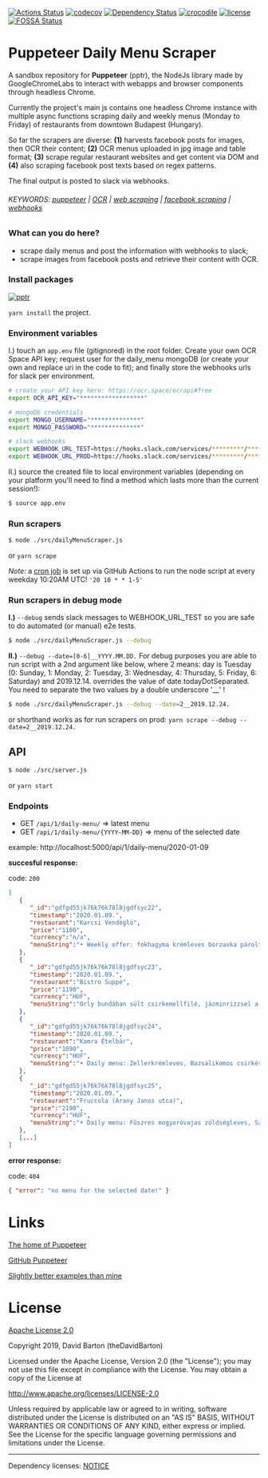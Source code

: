 [![Actions Status](https://github.com/theDavidBarton/puppeteer-daily-menu-scraper/workflows/CI/badge.svg)](https://github.com/theDavidBarton/puppeteer-daily-menu-scraper/actions)
[![codecov](https://img.shields.io/codecov/c/github/theDavidBarton/puppeteer-daily-menu-scraper/master.svg)](https://codecov.io/gh/theDavidBarton/puppeteer-daily-menu-scraper)
[![Dependency Status](https://david-dm.org/theDavidBarton/puppeteer-daily-menu-scraper.svg)](https://david-dm.org/)
[![crocodile](https://img.shields.io/badge/crocodiles_in_the_basement-%F0%9F%90%8A_yes-orange.svg)](/lib)
[![license](https://img.shields.io/github/license/theDavidBarton/puppeteer-daily-menu-scraper.svg)](/LICENSE.md)
[![FOSSA Status](https://app.fossa.com/api/projects/git%2Bgithub.com%2FtheDavidBarton%2Fpuppeteer-daily-menu-scraper.svg?type=shield)](https://app.fossa.com/projects/git%2Bgithub.com%2FtheDavidBarton%2Fpuppeteer-daily-menu-scraper?ref=badge_shield)

# Puppeteer Daily Menu Scraper

A sandbox repository for **Puppeteer** (pptr), the NodeJs library made by GoogleChromeLabs to interact with webapps and browser components through headless Chrome.

Currently the project's main js contains one headless Chrome instance with multiple async functions scraping daily and weekly menus (Monday to Friday) of restaurants from downtown Budapest (Hungary).

So far the scrapers are diverse: **(1)** harvests facebook posts for images, then OCR their content; **(2)** OCR menus uploaded in jpg image and table format; **(3)** scrape regular restaurant websites and get content via DOM and **(4)** also scraping facebook post texts based on regex patterns.

The final output is posted to slack via webhooks.

###### KEYWORDS: [puppeteer](https://github.com/search?q=puppeteer) | [OCR](https://github.com/search?q=ocr) | [web scraping](https://github.com/search?q=web+scraping) | [facebook scraping](https://github.com/search?q=facebook+scraping) | [webhooks](https://github.com/search?q=webhooks)

### What can you do here?

- scrape daily menus and post the information with webhooks to slack;
- scrape images from facebook posts and retrieve their content with OCR.

### Install packages

[![pptr](https://img.shields.io/github/package-json/dependency-version/theDavidBarton/puppeteer-daily-menu-scraper/puppeteer.svg)](/package.json)

`yarn install` the project.

### Environment variables

I.) touch an `app.env` file (gitignored) in the root folder. Create your own OCR Space API key; request user for the daily_menu mongoDB (or create your own and replace uri in the code to fit); and finally store the webhooks urls for slack per environment.

```bash
# create your API key here: https://ocr.space/ocrapi#free
export OCR_API_KEY="******************"

# mongoDb credentials
export MONGO_USERNAME="**************"
export MONGO_PASSWORD="**************"

# slack webhooks
export WEBHOOK_URL_TEST=https://hooks.slack.com/services/*********/*********/************************
export WEBHOOK_URL_PROD=https://hooks.slack.com/services/*********/*********/************************
```

II.) source the created file to local environment variables (depending on your platform you'll need to find a method which lasts more than the current session!):

```bash
$ source app.env
```

### Run scrapers

```bash
$ node ./src/dailyMenuScraper.js
```

or `yarn scrape`

_Note:_ a [cron job](https://github.com/theDavidBarton/puppeteer-daily-menu-scraper/actions?query=workflow%3Ascrape) is set up via GitHub Actions to run the node script at every weekday 10:20AM UTC! `'20 10 * * 1-5'`

### Run scrapers in debug mode

**I.)** `--debug` sends slack messages to WEBHOOK_URL_TEST so you are safe to do automated (or manual) e2e tests.

```bash
$ node ./src/dailyMenuScraper.js --debug
```

**II.)** `--debug --date=[0-6]__YYYY.MM.DD.` For debug purposes you are able to run script with a 2nd argument like below, where 2 means: day is Tuesday (0: Sunday, 1: Monday, 2: Tuesday, 3: Wednesday, 4: Thursday, 5: Friday, 6: Saturday) and 2019.12.14. overrides the value of date.todayDotSeparated. You need to separate the two values by a double underscore '\_\_' !

```bash
$ node ./src/dailyMenuScraper.js --debug --date=2__2019.12.24.
```

or shorthand works as for run scrapers on prod: `yarn scrape --debug --date=2__2019.12.24.`

## API

```bash
$ node ./src/server.js
```

or `yarn start`

### Endpoints

- GET `/api/1/daily-menu/` => latest menu
- GET `/api/1/daily-menu/{YYYY-MM-DD}` => menu of the selected date

example: http://localhost:5000/api/1/daily-menu/2020-01-09

**succesful response:**

code: `200`

```json
[
   {
      "_id":"gdfgd55jk76k76k78l8jgdfsyc22",
      "timestamp":"2020.01.09.",
      "restaurant":"Karcsi Vendéglö",
      "price":"1100",
      "currency":"n/a",
      "menuString":"• Weekly offer: fokhagyma krémleves borzaska párolt rizzsel\n• Daily menu: korhely leves rozmaringos sertésragu leveszöldbab főzelék debrecenivel milánói sertésszelet"
   },
   {
      "_id":"gdfgd55jk76k76k78l8jgdfsyc23",
      "timestamp":"2020.01.09.",
      "restaurant":"Bistro Suppé",
      "price":"1190",
      "currency":"HUF",
      "menuString":"Orly bundában sült csirkemellfilé, jázminrizzsel a mai menünk\nLevesek - Lengyel kolbászos burgonyaleves - Gyömbéres csirkeleves - Sütőtök krémleves... Főzelékek - Sólet - Kelkáposzta "
   },
   {
      "_id":"gdfgd55jk76k76k78l8jgdfsyc24",
      "timestamp":"2020.01.09.",
      "restaurant":"Kamra Ételbár",
      "price":"1090",
      "currency":"HUF",
      "menuString":"• Daily menu: Zellerkrémleves, Bazsalikomos csirkés farfalle (1090.-Ft), Gombapaprikás tésztával (1100.-Ft), Rántott gomba tartárral körettel (1100.-Ft), Sajttal-sonkával töltött csibebatyu (1450.-Ft), Rántott csirkecomb petrezselymes burgonyával (1250.-Ft), Csőben sült fetás baconos csirkemell (1390.-Ft), Zúzapörkölt tarhonyával (1250.-Ft), Somlói galuska (650.-Ft), Feketeerdei sonkás gnocchi (1100.-Ft), Tejszines kapros piritott mogyorós csirkecsikok körettel (1250.-Ft), Gluténmentes főzelék: zöldborsó, tök, lencse (450.-Ft), Palermoi csirkemell paradicsomos rizzsel (1450.-Ft)"
   },
   {
      "_id":"gdfgd55jk76k76k78l8jgdfsyc25",
      "timestamp":"2020.01.09.",
      "restaurant":"Fruccola (Arany Janos utca)",
      "price":"2190",
      "currency":"HUF",
      "menuString":"• Daily menu: Fűszres mogyoróvajas zöldségleves, Szárított paradicsomos füstölt sajtos csirkemell rolád, mediterrán tepsis burgonya"
   },
   [...]
]
```

**error response:**

code: `404`

```json
{ "error": "no menu for the selected date!" }
```

# Links

[The home of Puppeteer](https://pptr.dev)

[GitHub Puppeteer](https://github.com/GoogleChrome/puppeteer)

[Slightly better examples than mine](https://github.com/GoogleChromeLabs/puppeteer-examples)

# License

[Apache License 2.0](/LICENSE.md)

Copyright 2019, David Barton (theDavidBarton)

Licensed under the Apache License, Version 2.0 (the "License");
you may not use this file except in compliance with the License.
You may obtain a copy of the License at

http://www.apache.org/licenses/LICENSE-2.0

Unless required by applicable law or agreed to in writing, software
distributed under the License is distributed on an "AS IS" BASIS,
WITHOUT WARRANTIES OR CONDITIONS OF ANY KIND, either express or implied.
See the License for the specific language governing permissions and
limitations under the License.

---

Dependency licenses: [NOTICE](/LICENSES.md)
